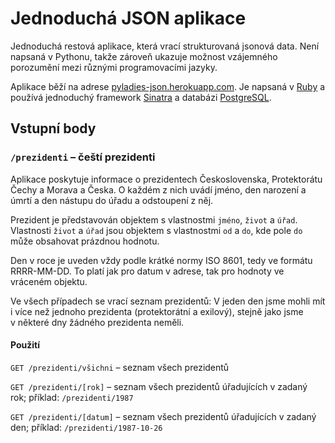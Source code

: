 # Jednoduchá JSON aplikace

Jednoduchá restová aplikace, která vrací strukturovaná jsonová data. Není
napsaná v Pythonu, takže zároveň ukazuje možnost vzájemného porozumění mezi
různými programovacími jazyky.

Aplikace běží na adrese
[pyladies-json.herokuapp.com](http://pyladies-json.herokuapp.com/). Je napsaná
v [Ruby](http://www.ruby-lang.org/) a používá jednoduchý framework
[Sinatra](http://www.sinatrarb.com/) a databázi
[PostgreSQL](http://www.postgresql.org/).

## Vstupní body

### `/prezidenti` – čeští prezidenti

Aplikace poskytuje informace o prezidentech Československa, Protektorátu Čechy a
Morava a Česka. O každém z nich uvádí jméno, den narození a úmrtí a den nástupu
do úřadu a odstoupení z něj.

Prezident je představován objektem s vlastnostmi `jméno`, `život` a `úřad`.
Vlastnosti `život` a `úřad` jsou objektem s vlastnostmi `od` a `do`, kde pole
`do` může obsahovat prázdnou hodnotu.

Den v roce je uveden vždy podle krátké normy ISO 8601, tedy ve formátu
RRRR-MM-DD. To platí jak pro datum v adrese, tak pro hodnoty ve vráceném
objektu.

Ve všech případech se vrací seznam prezidentů: V jeden den jsme mohli mít i více
než jednoho prezidenta (protektorátní a exilový), stejně jako jsme v některé dny
žádného prezidenta neměli.

#### Použití

`GET /prezidenti/všichni` – seznam všech prezidentů

`GET /prezidenti/[rok]` – seznam všech prezidentů úřadujících v zadaný rok;
příklad: `/prezidenti/1987`

`GET /prezidenti/[datum]` – seznam všech prezidentů úřadujících v zadaný den; příklad:
`/prezidenti/1987-10-26`

